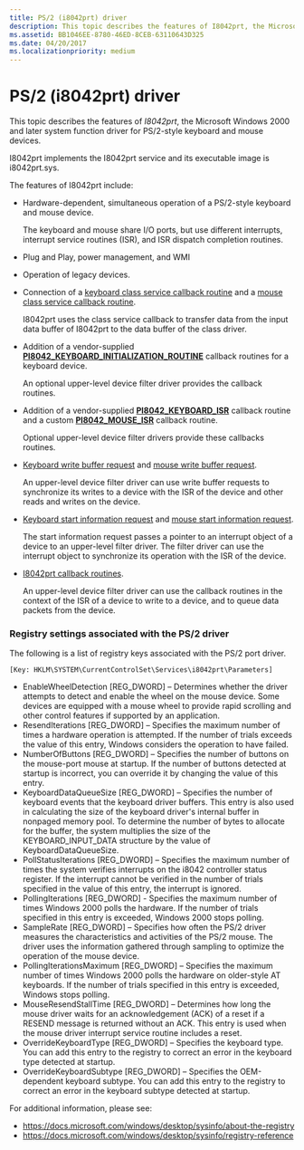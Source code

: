```yaml
---
title: PS/2 (i8042prt) driver
description: This topic describes the features of I8042prt, the Microsoft Windows 2000 and later system function driver for PS/2-style keyboard and mouse devices.
ms.assetid: BB1046EE-8780-46ED-8CEB-63110643D325
ms.date: 04/20/2017
ms.localizationpriority: medium
---
```


# PS/2 (i8042prt) driver


This topic describes the features of *I8042prt*, the Microsoft Windows 2000 and later system function driver for PS/2-style keyboard and mouse devices.

I8042prt implements the I8042prt service and its executable image is i8042prt.sys.

The features of I8042prt include:

-   Hardware-dependent, simultaneous operation of a PS/2-style keyboard and mouse device.

    The keyboard and mouse share I/O ports, but use different interrupts, interrupt service routines (ISR), and ISR dispatch completion routines.

-   Plug and Play, power management, and WMI

-   Operation of legacy devices.

-   Connection of a [keyboard class service callback routine](https://docs.microsoft.com/windows-hardware/drivers/ddi/content/kbdmou/nc-kbdmou-pservice_callback_routine) and a [mouse class service callback routine](https://docs.microsoft.com/previous-versions/ff542363(v=vs.85)).

    I8042prt uses the class service callback to transfer data from the input data buffer of I8042prt to the data buffer of the class driver.

-   Addition of a vendor-supplied [**PI8042\_KEYBOARD\_INITIALIZATION\_ROUTINE**](https://docs.microsoft.com/windows-hardware/drivers/ddi/content/ntdd8042/nc-ntdd8042-pi8042_keyboard_initialization_routine) callback routines for a keyboard device.

    An optional upper-level device filter driver provides the callback routines.

-   Addition of a vendor-supplied [**PI8042\_KEYBOARD\_ISR**](https://docs.microsoft.com/windows-hardware/drivers/ddi/content/ntdd8042/nc-ntdd8042-pi8042_keyboard_isr) callback routine and a custom [**PI8042\_MOUSE\_ISR**](https://docs.microsoft.com/windows-hardware/drivers/ddi/content/ntdd8042/nc-ntdd8042-pi8042_mouse_isr) callback routine.

    Optional upper-level device filter drivers provide these callbacks routines.

-   [Keyboard write buffer request](https://docs.microsoft.com/windows-hardware/drivers/ddi/content/ntdd8042/ni-ntdd8042-ioctl_internal_i8042_keyboard_write_buffer) and [mouse write buffer request](https://docs.microsoft.com/windows-hardware/drivers/ddi/content/ntdd8042/ni-ntdd8042-ioctl_internal_i8042_mouse_write_buffer).

    An upper-level device filter driver can use write buffer requests to synchronize its writes to a device with the ISR of the device and other reads and writes on the device.

-   [Keyboard start information request](https://docs.microsoft.com/windows-hardware/drivers/ddi/content/ntdd8042/ni-ntdd8042-ioctl_internal_i8042_keyboard_start_information) and [mouse start information request](https://docs.microsoft.com/windows-hardware/drivers/ddi/content/ntdd8042/ni-ntdd8042-ioctl_internal_i8042_mouse_start_information).

    The start information request passes a pointer to an interrupt object of a device to an upper-level filter driver. The filter driver can use the interrupt object to synchronize its operation with the ISR of the device.

-   [I8042prt callback routines](https://docs.microsoft.com/windows-hardware/drivers/ddi/content/index).

    An upper-level device filter driver can use the callback routines in the context of the ISR of a device to write to a device, and to queue data packets from the device.

### Registry settings associated with the PS/2 driver

The following is a list of registry keys associated with the PS/2 port driver.

``` syntax
[Key: HKLM\SYSTEM\CurrentControlSet\Services\i8042prt\Parameters]
```

-   EnableWheelDetection \[REG\_DWORD\] – Determines whether the driver attempts to detect and enable the wheel on the mouse device. Some devices are equipped with a mouse wheel to provide rapid scrolling and other control features if supported by an application.
-   ResendIterations \[REG\_DWORD\] – Specifies the maximum number of times a hardware operation is attempted. If the number of trials exceeds the value of this entry, Windows considers the operation to have failed.
-   NumberOfButtons \[REG\_DWORD\] – Specifies the number of buttons on the mouse-port mouse at startup. If the number of buttons detected at startup is incorrect, you can override it by changing the value of this entry.
-   KeyboardDataQueueSize \[REG\_DWORD\] – Specifies the number of keyboard events that the keyboard driver buffers. This entry is also used in calculating the size of the keyboard driver's internal buffer in nonpaged memory pool. To determine the number of bytes to allocate for the buffer, the system multiplies the size of the KEYBOARD\_INPUT\_DATA structure by the value of KeyboardDataQueueSize.
-   PollStatusIterations \[REG\_DWORD\] – Specifies the maximum number of times the system verifies interrupts on the i8042 controller status register. If the interrupt cannot be verified in the number of trials specified in the value of this entry, the interrupt is ignored.
-   PollingIterations \[REG\_DWORD\] - Specifies the maximum number of times Windows 2000 polls the hardware. If the number of trials specified in this entry is exceeded, Windows 2000 stops polling.
-   SampleRate \[REG\_DWORD\] – Specifies how often the PS/2 driver measures the characteristics and activities of the PS/2 mouse. The driver uses the information gathered through sampling to optimize the operation of the mouse device.
-   PollingIterationsMaximum \[REG\_DWORD\] – Specifies the maximum number of times Windows 2000 polls the hardware on older-style AT keyboards. If the number of trials specified in this entry is exceeded, Windows stops polling.
-   MouseResendStallTime \[REG\_DWORD\] – Determines how long the mouse driver waits for an acknowledgement (ACK) of a reset if a RESEND message is returned without an ACK. This entry is used when the mouse driver interrupt service routine includes a reset.
-   OverrideKeyboardType \[REG\_DWORD\] – Specifies the keyboard type. You can add this entry to the registry to correct an error in the keyboard type detected at startup.
-   OverrideKeyboardSubtype \[REG\_DWORD\] – Specifies the OEM-dependent keyboard subtype. You can add this entry to the registry to correct an error in the keyboard subtype detected at startup.

For additional information, please see:

* https://docs.microsoft.com/windows/desktop/sysinfo/about-the-registry
* https://docs.microsoft.com/windows/desktop/sysinfo/registry-reference 
